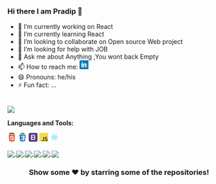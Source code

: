 ###  Hi there I am Pradip 👋


- 🔭 I’m currently working on React
- 🌱 I’m currently learning React
- 👯 I’m looking to collaborate on Open source Web project
- 🤔 I’m looking for help with JOB
- 💬 Ask me about Anything ,You wont back Empty
- 📫 How to reach me: <a href="https://www.linkedin.com/in/pradip-mandal-08509615b/"><img style="width:20px" src="https://github.com/geekypradip/geekypradip/blob/main/58e91afdeb97430e81906504%20(1).png?raw=true" /></a>
- 😄 Pronouns: he/his
- ⚡ Fun fact: ...

<br/>
<img align="center" src="https://github-readme-stats.vercel.app/api?username=Sakline01&&show_icons=true&title_color=bb2acf&icon_color=bb2acf&text_color=151515&bg_color=ffffff"/>

**Languages and Tools:**  

<code><img height="20" src="https://raw.githubusercontent.com/github/explore/80688e429a7d4ef2fca1e82350fe8e3517d3494d/topics/html/html.png"></code>
<code><img height="20" src="https://raw.githubusercontent.com/github/explore/80688e429a7d4ef2fca1e82350fe8e3517d3494d/topics/css/css.png"></code>
<code><img height="20" src="https://raw.githubusercontent.com/github/explore/80688e429a7d4ef2fca1e82350fe8e3517d3494d/topics/bootstrap/bootstrap.png"></code>
<code><img height="20" src="https://raw.githubusercontent.com/github/explore/80688e429a7d4ef2fca1e82350fe8e3517d3494d/topics/javascript/javascript.png"></code>
<code><img height="20" src="https://raw.githubusercontent.com/github/explore/80688e429a7d4ef2fca1e82350fe8e3517d3494d/topics/react/react.png"></code>


<a href="https://github.com/Sakline01">
  <img align="center" src="https://github-readme-stats.vercel.app/api/top-langs/?username=geekypradip&theme=light&hide_langs_below=1" />
</a> 
<a href="https://github.com/geekypradip/bath-and-body-works-clone">
  <img align="center" src="https://github-readme-stats.vercel.app/api/pin/?username=geekypradip&repo=bath-and-body-works-clone&theme=dark" />

</a>
<a href="https://github.com/geekypradip/fathom-heath">
 <img align="center" src="https://github-readme-stats.vercel.app/api/pin/?username=geekypradip&repo=fathom-heath&theme=light" />
</a>
<a href="https://github.com/geekypradip/newsApp">
 <img align="center" src="https://github-readme-stats.vercel.app/api/pin/?username=geekypradip&repo=newsApp&theme=dark" />
</a>
<a href="https://github.com/geekypradip/food-app">
 <img align="center" src="https://github-readme-stats.vercel.app/api/pin/?username=geekypradip&repo=food-app&theme=light" />
</a>
<a href="https://github.com/geekypradip/car-showroom-React">
 <img align="center" src="https://github-readme-stats.vercel.app/api/pin/?username=geekypradip&repo=car-showroom-React&theme=dark" />
</a>

<div align="center">

### Show some ❤️ by starring some of the repositories!

</div>
